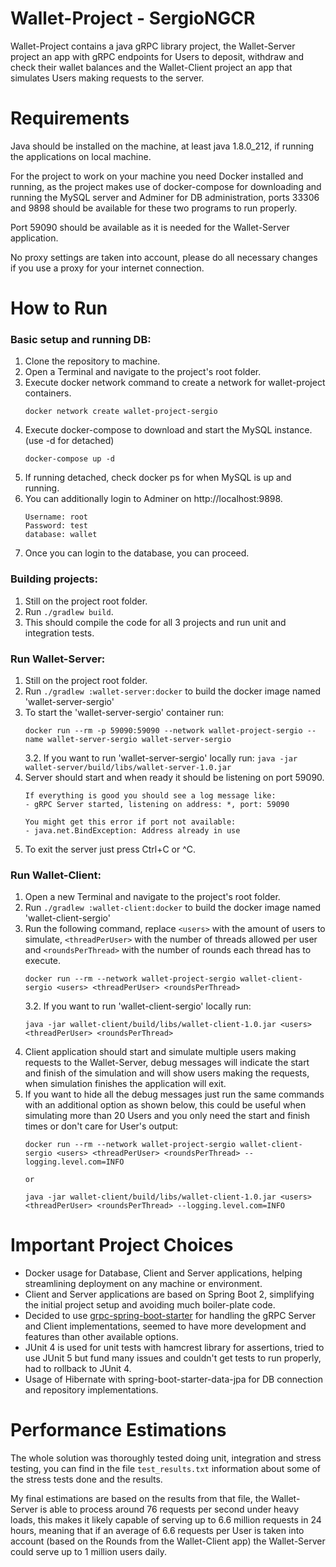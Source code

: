 Wallet-Project - SergioNGCR
========================================

Wallet-Project contains a java gRPC library project, the Wallet-Server project an app 
with gRPC endpoints for Users to deposit, withdraw and check their wallet balances and 
the Wallet-Client project an app that simulates Users making requests to the server.

Requirements
========================================

Java should be installed on the machine, at least java 1.8.0_212, if running the 
applications on local machine.

For the project to work on your machine you need Docker installed and running, as the 
project makes use of docker-compose for downloading and running the MySQL server and 
Adminer for DB administration, ports 33306 and 9898 should be available for these two
programs to run properly.

Port 59090 should be available as it is needed for the Wallet-Server application.

No proxy settings are taken into account, please do all necessary changes if you use
a proxy for your internet connection.

How to Run
========================================

### Basic setup and running DB:

1. Clone the repository to machine.
2. Open a Terminal and navigate to the project's root folder.
3. Execute docker network command to create a network for wallet-project containers.
    ```
    docker network create wallet-project-sergio
    ```
4. Execute docker-compose to download and start the MySQL instance. (use -d for detached)
    ```
    docker-compose up -d
    ```
5. If running detached, check docker ps for when MySQL is up and running.
6. You can additionally login to Adminer on http://localhost:9898.
   ```
   Username: root
   Password: test
   database: wallet
   ```
7. Once you can login to the database, you can proceed.

### Building projects:

1. Still on the project root folder.
2. Run `./gradlew build`.
3. This should compile the code for all 3 projects and run unit and integration tests.

### Run Wallet-Server:

1. Still on the project root folder.
2. Run `./gradlew :wallet-server:docker` to build the docker image named 
'wallet-server-sergio'
3. To start the 'wallet-server-sergio' container run:
    ```
    docker run --rm -p 59090:59090 --network wallet-project-sergio --name wallet-server-sergio wallet-server-sergio
    ```
    3.2. If you want to run 'wallet-server-sergio' locally run: 
    `java -jar wallet-server/build/libs/wallet-server-1.0.jar`
4. Server should start and when ready it should be listening on port 59090.
    ```
    If everything is good you should see a log message like:
    - gRPC Server started, listening on address: *, port: 59090

    You might get this error if port not available:
    - java.net.BindException: Address already in use
    ```
5. To exit the server just press Ctrl+C or ^C.

### Run Wallet-Client:

1. Open a new Terminal and navigate to the project's root folder.
2. Run `./gradlew :wallet-client:docker`  to build the docker image named 
'wallet-client-sergio'
3. Run the following command, replace `<users>` with the amount of users to simulate, 
`<threadPerUser>` with the number of threads allowed per user and `<roundsPerThread>` 
with the number of rounds each thread has to execute.
    ```
    docker run --rm --network wallet-project-sergio wallet-client-sergio <users> <threadPerUser> <roundsPerThread>
    ``` 
    3.2. If you want to run 'wallet-client-sergio' locally run:
    ```
    java -jar wallet-client/build/libs/wallet-client-1.0.jar <users> <threadPerUser> <roundsPerThread>
    ```
4. Client application should start and simulate multiple users making requests to 
the Wallet-Server, debug messages will indicate the start and finish of the simulation
and will show users making the requests, when simulation finishes the application will 
exit.
5. If you want to hide all the debug messages just run the same commands with an 
additional option as shown below, this could be useful when simulating more than 20 
Users and you only need the start and finish times or don't care for User's output:
    ```
    docker run --rm --network wallet-project-sergio wallet-client-sergio <users> <threadPerUser> <roundsPerThread> --logging.level.com=INFO
    
    or
   
    java -jar wallet-client/build/libs/wallet-client-1.0.jar <users> <threadPerUser> <roundsPerThread> --logging.level.com=INFO
    ```

Important Project Choices
========================================

* Docker usage for Database, Client and Server applications, helping streamlining
deployment on any machine or environment.
* Client and Server applications are based on Spring Boot 2, simplifying the
initial project setup and avoiding much boiler-plate code.
* Decided to use [grpc-spring-boot-starter](https://github.com/yidongnan/grpc-spring-boot-starter) 
for handling the gRPC Server and Client implementations, seemed to have more 
development and features than other available options. 
* JUnit 4 is used for unit tests with hamcrest library for assertions, tried 
to use JUnit 5 but fund many issues and couldn't get tests to run properly, 
had to rollback to JUnit 4.
* Usage of Hibernate with spring-boot-starter-data-jpa for DB connection and 
repository implementations.

Performance Estimations
========================================

The whole solution was thoroughly tested doing unit, integration and stress testing, 
you can find in the file `test_results.txt` information about some of the stress tests 
done and the results.

My final estimations are based on the results from that file, the Wallet-Server is able 
to process around 76 requests per second under heavy loads, this makes it likely
capable of serving up to 6.6 million requests in 24 hours, meaning that if an average of
6.6 requests per User is taken into account (based on the Rounds from the Wallet-Client 
app) the Wallet-Server could serve up to 1 million users daily.